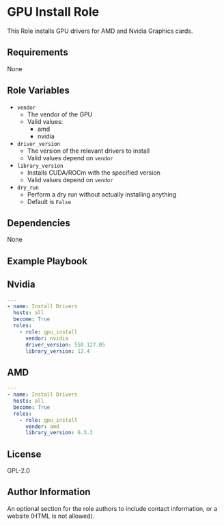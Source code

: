GPU Install Role
=========

This Role installs GPU drivers for AMD and Nvidia Graphics cards.

Requirements
------------

None

Role Variables
--------------

- `vendor`
  - The vendor of the GPU
  - Valid values:
    - amd
    - nvidia
- `driver_version`
  - The version of the relevant drivers to install
  - Valid values depend on `vendor`
- `library_version`
  - Installs CUDA/ROCm with the specified version
  - Valid values depend on `vendor`
- `dry_run`
  - Perform a dry run without actually installing anything
  - Default is `False`

Dependencies
------------

None

Example Playbook
----------------

## Nvidia

```yaml
---
- name: Install Drivers
  hosts: all
  become: True
  roles:
    - role: gpu_install
      vendor: nvidia
      driver_version: 550.127.05
      library_version: 12.4
```

## AMD
```yaml
---
- name: Install Drivers
  hosts: all
  become: True
  roles:
    - role: gpu_install
      vendor: amd
      library_version: 6.3.3
```

License
-------

GPL-2.0

Author Information
------------------

An optional section for the role authors to include contact information, or a website (HTML is not allowed).
